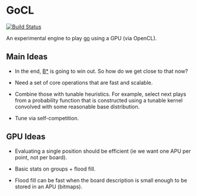 # GoCL

[![Build Status](https://travis-ci.org/andrewcooke/GoCL.jl.svg?branch=master)](https://travis-ci.org/andrewcooke/GoCL.jl)

An experimental engine to play
[go](https://en.wikipedia.org/wiki/Go_%28game%29) using a GPU (via OpenCL).

## Main Ideas

* In the end, [B*](https://en.wikipedia.org/wiki/B*) is going to win out.  So
  how do we get close to that now?

* Need a set of core operations that are fast and scalable.

* Combine those with tunable heuristics.  For example, select next plays from
  a probability function that is constructed using a tunable kernel convolved
  with some reasonable base distribution.

* Tune via self-competition.

## GPU Ideas

* Evaluating a single position should be efficient (ie we want one APU per
  point, not per board).

* Basic stats on groups + flood fill.

* Flood fill can be fast when the board description is small enough to be
  stored in an APU (bitmaps).

